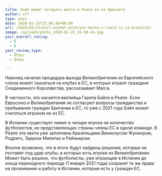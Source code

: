 ```yaml
---
title: Бэйл может потерять место в Реале из-за Брекзита
author: xfr
type: post
date: 2020-02-15T15:06:50+00:00
url: /2020/02/15/bejl-mozhet-poteryat-mesto-v-reale-iz-za-brekzita/
image: /uploads/photo_2020-02-15_16-59-34.jpg
yasr_overall_rating:
  - 0
  - 0
yasr_review_type:
  - Other
  - Other

---
```

Наконец начатая процедура выхода Великобритании из Европейского союза может сказаться на клубах в ЕС, в которых играют граждане Соединенного Королевства, рассказывает Marca.

В частности, это касается валлийца Гарета Бэйла в Реале. Если Евросоюз и Великобритания не согласуют вопросы гражданства и пребывания граждан Британии в ЕС, то уже с 2021 года Бэйл может считаться игроком не из ЕС.

В Испании существует лимит в четыре игрока на количество футболистов, не представляющих страны-члены ЕС в одной команде. В Реале эта квота уже заполнена бразильцами Винисиусом Жуниором, Родриго, Эдером Милитао и Рейньером.

Вполне возможно, что в итоге будут найдены решения, которые не поставят под удар клубы, в которых есть игроки из Великобритании. Может быть решено, что футболисты, уже играющие в Испании до конца переходного периода (1 января 2021 года) сохранят те же права на проживание и работу в Испании, которые есть у граждан ЕС.